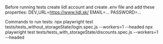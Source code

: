 Before running tests create lidl account and create .env file and add these properties:
  DEV_URL=https://www.lidl.sk/
  EMAIL=...
  PASSWORD=...

Commands to run tests:
  npx playwright test tests/tests_without_storageState/login.spec.js --workers=1 --headed
  npx playwright test tests/tests_with_storageState/discounts.spec.js --workers=1 --headed
